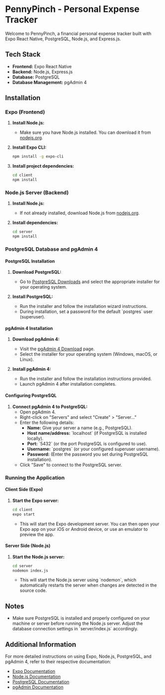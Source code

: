 
# PennyPinch - Personal Expense Tracker

Welcome to PennyPinch, a financial personal expense tracker built with Expo React Native, PostgreSQL, Node.js, and Express.js.

## Tech Stack
- **Frontend:** Expo React Native
- **Backend:** Node.js, Express.js
- **Database:** PostgreSQL
- **Database Management:** pgAdmin 4

## Installation

### Expo (Frontend)

1. **Install Node.js:**
   - Make sure you have Node.js installed. You can download it from [nodejs.org](https://nodejs.org/).

2. **Install Expo CLI:**
   ```bash
   npm install -g expo-cli
   ```

3. **Install project dependencies:**
   ```bash
   cd client
   npm install
   ```

### Node.js Server (Backend)

1. **Install Node.js:**
   - If not already installed, download Node.js from [nodejs.org](https://nodejs.org/).

2. **Install dependencies:**
   ```bash
   cd server
   npm install
   ```

### PostgreSQL Database and pgAdmin 4

#### PostgreSQL Installation

1. **Download PostgreSQL:**
   - Go to [PostgreSQL Downloads](https://www.postgresql.org/download/) and select the appropriate installer for your operating system.

2. **Install PostgreSQL:**
   - Run the installer and follow the installation wizard instructions.
   - During installation, set a password for the default \`postgres\` user (superuser).

#### pgAdmin 4 Installation

1. **Download pgAdmin 4:**
   - Visit the [pgAdmin 4 Download](https://www.pgadmin.org/download/) page.
   - Select the installer for your operating system (Windows, macOS, or Linux).

2. **Install pgAdmin 4:**
   - Run the installer and follow the installation instructions provided.
   - Launch pgAdmin 4 after installation completes.

#### Configuring PostgreSQL

1. **Connect pgAdmin 4 to PostgreSQL:**
   - Open pgAdmin 4.
   - Right-click on "Servers" and select "Create" > "Server..."
   - Enter the following details:
     - **Name:** Give your server a name (e.g., PostgreSQL).
     - **Host name/address:** \`localhost\` (if PostgreSQL is installed locally).
     - **Port:** \`5432\` (or the port PostgreSQL is configured to use).
     - **Username:** \`postgres\` (or your configured superuser username).
     - **Password:** (Enter the password you set during PostgreSQL installation).
   - Click "Save" to connect to the PostgreSQL server.

### Running the Application

#### Client Side (Expo)

1. **Start the Expo server:**
   ```bash
   cd client
   expo start
   ```
   - This will start the Expo development server. You can then open your Expo app on your iOS or Android device, or use an emulator to preview the app.

#### Server Side (Node.js)

1. **Start the Node.js server:**
   ```bash
   cd server
   nodemon index.js
   ```
   - This will start the Node.js server using \`nodemon\`, which automatically restarts the server when changes are detected in the source code.

## Notes
- Make sure PostgreSQL is installed and properly configured on your machine or server before running the Node.js server. Adjust the database connection settings in \`server/index.js\` accordingly.

## Additional Information
For more detailed instructions on using Expo, Node.js, PostgreSQL, and pgAdmin 4, refer to their respective documentation:
- [Expo Documentation](https://docs.expo.dev/)
- [Node.js Documentation](https://nodejs.org/en/docs/)
- [PostgreSQL Documentation](https://www.postgresql.org/docs/)
- [pgAdmin Documentation](https://www.pgadmin.org/docs/)

